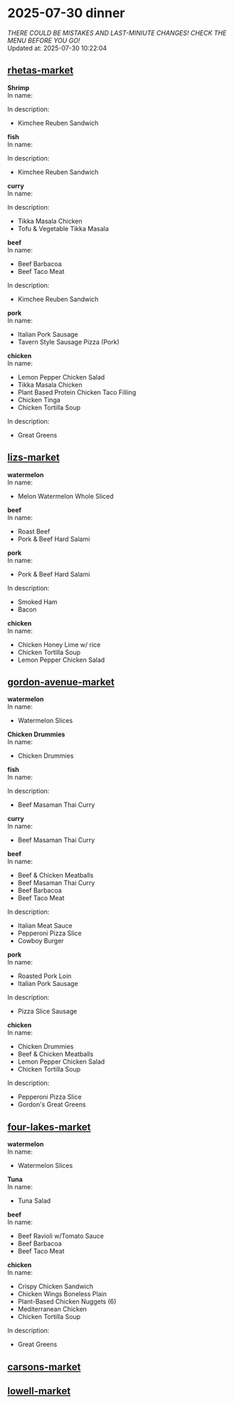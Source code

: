 # 2025-07-30 dinner  
*THERE COULD BE MISTAKES AND LAST-MINIUTE CHANGES! CHECK THE MENU BEFORE YOU GO!*  
Updated at: 2025-07-30 10:22:04  
## [rhetas-market](https://wisc-housingdining.nutrislice.com/menu/rhetas-market/dinner/2025-07-30)  
**Shrimp**  
In name:   
  
In description:   
 - Kimchee Reuben Sandwich  
  
**fish**  
In name:   
  
In description:   
 - Kimchee Reuben Sandwich  
  
**curry**  
In name:   
  
In description:   
 - Tikka Masala Chicken  
 - Tofu & Vegetable Tikka Masala  
  
**beef**  
In name:   
 - Beef Barbacoa  
 - Beef Taco Meat  
  
In description:   
 - Kimchee Reuben Sandwich  
  
**pork**  
In name:   
 - Italian Pork Sausage  
 - Tavern Style Sausage Pizza (Pork)  
  
**chicken**  
In name:   
 - Lemon Pepper Chicken Salad  
 - Tikka Masala Chicken  
 - Plant Based Protein Chicken Taco Filling  
 - Chicken Tinga  
 - Chicken Tortilla Soup  
  
In description:   
 - Great Greens  
  
## [lizs-market](https://wisc-housingdining.nutrislice.com/menu/lizs-market/dinner/2025-07-30)  
**watermelon**  
In name:   
 - Melon Watermelon Whole Sliced  
  
**beef**  
In name:   
 - Roast Beef  
 - Pork & Beef Hard Salami  
  
**pork**  
In name:   
 - Pork & Beef Hard Salami  
  
In description:   
 - Smoked Ham  
 - Bacon  
  
**chicken**  
In name:   
 - Chicken Honey Lime w/ rice  
 - Chicken Tortilla Soup  
 - Lemon Pepper Chicken Salad  
  
## [gordon-avenue-market](https://wisc-housingdining.nutrislice.com/menu/gordon-avenue-market/dinner/2025-07-30)  
**watermelon**  
In name:   
 - Watermelon Slices  
  
**Chicken Drummies**  
In name:   
 - Chicken Drummies  
  
**fish**  
In name:   
  
In description:   
 - Beef Masaman Thai Curry  
  
**curry**  
In name:   
 - Beef Masaman Thai Curry  
  
**beef**  
In name:   
 - Beef & Chicken Meatballs  
 - Beef Masaman Thai Curry  
 - Beef Barbacoa  
 - Beef Taco Meat  
  
In description:   
 - Italian Meat Sauce  
 - Pepperoni Pizza Slice  
 - Cowboy Burger  
  
**pork**  
In name:   
 - Roasted Pork Loin  
 - Italian Pork Sausage  
  
In description:   
 - Pizza Slice Sausage  
  
**chicken**  
In name:   
 - Chicken Drummies  
 - Beef & Chicken Meatballs  
 - Lemon Pepper Chicken Salad  
 - Chicken Tortilla Soup  
  
In description:   
 - Pepperoni Pizza Slice  
 - Gordon's Great Greens  
  
## [four-lakes-market](https://wisc-housingdining.nutrislice.com/menu/four-lakes-market/dinner/2025-07-30)  
**watermelon**  
In name:   
 - Watermelon Slices  
  
**Tuna**  
In name:   
 - Tuna Salad  
  
**beef**  
In name:   
 - Beef Ravioli w/Tomato Sauce  
 - Beef Barbacoa  
 - Beef Taco Meat  
  
**chicken**  
In name:   
 - Crispy Chicken Sandwich  
 - Chicken Wings Boneless Plain  
 - Plant-Based Chicken Nuggets (6)  
 - Mediterranean Chicken  
 - Chicken Tortilla Soup  
  
In description:   
 - Great Greens  
  
## [carsons-market](https://wisc-housingdining.nutrislice.com/menu/carsons-market/dinner/2025-07-30)  
## [lowell-market](https://wisc-housingdining.nutrislice.com/menu/lowell-market/dinner/2025-07-30)  
  
